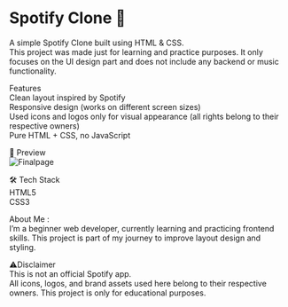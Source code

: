 # **Spotify Clone 🎵**<br> 
A simple Spotify Clone built using HTML & CSS.<br>
This project was made just for learning and practice purposes. It only focuses on the UI design part and does not include any backend or music functionality. <br>

Features<br>
Clean layout inspired by Spotify<br>
Responsive design (works on different screen sizes)<br>
Used icons and logos only for visual appearance (all rights belong to their respective owners)<br>
Pure HTML + CSS, no JavaScript<br>

📸 Preview<br>
![Finalpage](https://github.com/user-attachments/assets/211f151d-5898-4843-b7e6-dcff18b3bf2c) <br>

🛠️ Tech Stack<br>
HTML5<br>
CSS3<br>

About Me :<br>
I’m a beginner web developer, currently learning and practicing frontend skills. This project is part of my journey to improve layout design and styling.<br>

⚠Disclaimer<br>
This is not an official Spotify app.<br>
All icons, logos, and brand assets used here belong to their respective owners. This project is only for educational purposes.<br>
